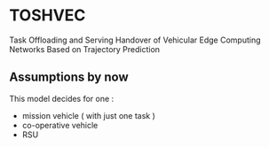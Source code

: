 # TOSHVEC

Task Offloading and Serving Handover of
Vehicular Edge Computing Networks
Based on Trajectory Prediction

## Assumptions by now 

This model decides for one :
* mission vehicle ( with just one task )
* co-operative vehicle
* RSU
